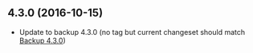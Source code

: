 
## 4.3.0 (2016-10-15)
- Update to backup 4.3.0 (no tag but current changeset should match [Backup 4.3.0](https://github.com/backup/backup/releases/tag/4.3.0))
